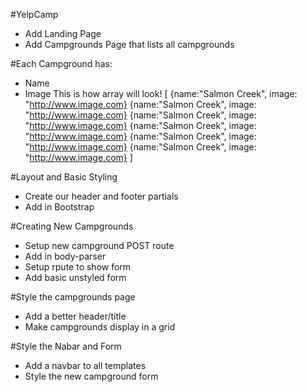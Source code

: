 #YelpCamp

* Add Landing Page
* Add Campgrounds Page that lists all campgrounds

#Each Campground has:
* Name
* Image
This is how array will look!
[
    {name:"Salmon Creek", image: "http://www.image.com}
    {name:"Salmon Creek", image: "http://www.image.com}
    {name:"Salmon Creek", image: "http://www.image.com}
    {name:"Salmon Creek", image: "http://www.image.com}
    {name:"Salmon Creek", image: "http://www.image.com}
    {name:"Salmon Creek", image: "http://www.image.com}
]

#Layout and Basic Styling
* Create our header and footer partials
* Add in Bootstrap

#Creating New Campgrounds
* Setup new campground POST route
* Add in body-parser
* Setup rpute to show form
* Add basic unstyled form

#Style the campgrounds page
* Add a better header/title
* Make campgrounds display in a grid

#Style the Nabar and Form
* Add a navbar to all templates
* Style the new campground form